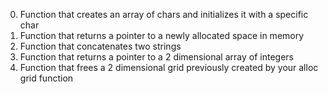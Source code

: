 0. Function that creates an array of chars and initializes it with a specific char
1. Function that returns a pointer to a newly allocated space in memory
2. Function that concatenates two strings
3. Function that returns a pointer to a 2 dimensional array of integers
4. Function that frees a 2 dimensional grid previously created by your alloc grid function
